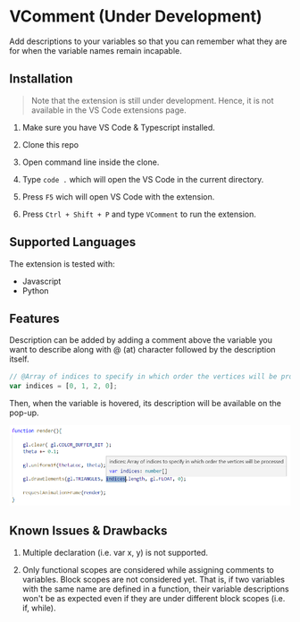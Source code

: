 # VComment (Under Development)

Add descriptions to your variables so that you can remember what they are for when the variable names remain incapable.

## Installation

> Note that the extension is still under development. Hence, it is not available in the VS Code extensions page.

1. Make sure you have VS Code & Typescript installed.

2. Clone this repo

3. Open command line inside the clone.

4. Type `code .` which will open the VS Code in the current directory.

5. Press `F5` wich will open VS Code with the extension.

6. Press `Ctrl + Shift + P` and type `VComment` to run the extension.

## Supported Languages

The extension is tested with:
- Javascript
- Python


## Features

Description can be added by adding a comment above the variable you want to describe along with @ (at) character followed by the description itself.

```js
// @Array of indices to specify in which order the vertices will be processed
var indices = [0, 1, 2, 0];
```

Then, when the variable is hovered, its description will be available on the pop-up.

![Demo](/images/demo.png)

## Known Issues & Drawbacks

1. Multiple declaration (i.e. var x, y) is not supported.

2. Only functional scopes are considered while assigning comments to variables. Block scopes are not considered yet. That is, if two variables with the same name are defined in a function, their variable descriptions won't be as expected even if they are under different block scopes (i.e. if, while).
